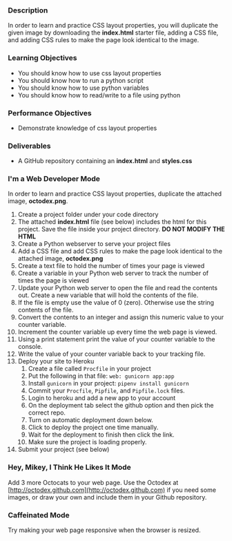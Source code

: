 ### Description

In order to learn and practice CSS layout properties, you will duplicate the given image by downloading the **index.html** starter file, adding a CSS file, and adding CSS rules to make the page look identical to the image.

### Learning Objectives

* You should know how to use css layout properties
* You should know how to run a python script
* You should know how to use python variables
* You should know how to read/write to a file using python

### Performance Objectives

* Demonstrate knowledge of css layout properties

### Deliverables

* A GitHub repository containing an **index.html** and **styles.css**

### I'm a Web Developer Mode

In order to learn and practice CSS layout properties, duplicate the attached image, **octodex.png**.

1. Create a project folder under your code directory
2. The attached **index.html** file (see below) includes the html for this project. Save the file inside your project directory. **DO NOT MODIFY THE HTML**
3. Create a Python webserver to serve your project files
4. Add a CSS file and add CSS rules to make the page look identical to the attached image, **octodex.png**
5. Create a text file to hold the number of times your page is viewed
6. Create a variable in your Python web server to track the number of times the page is viewed
7. Update your Python web server to open the file and read the contents out. Create a new variable that will hold the contents of the file.
8. If the file is empty use the value of 0 (zero). Otherwise use the string contents of the file.
9. Convert the contents to an integer and assign this numeric value to your counter variable.
10. Increment the counter variable up every time the web page is viewed.
11. Using a print statement print the value of your counter variable to the console.
12. Write the value of your counter variable back to your tracking file.
13. Deploy your site to Heroku
	1. Create a file called `Procfile` in your project
	2. Put the following in that file: `web: gunicorn app:app`
	3. Install `gunicorn` in your project: `pipenv install gunicorn`
	4. Commit your `Procfile`, `Pipfile`, and `Pipfile.lock` files.
	5. Login to heroku and add a new app to your account
	6. On the deployment tab select the github option and then pick the correct repo.
	7. Turn on automatic deployment down below.
	8. Click to deploy the project one time manually.
	9. Wait for the deployment to finish then click the link.
	10. Make sure the project is loading properly.
14. Submit your project (see below)

### Hey, Mikey, I Think He Likes It Mode

Add 3 more Octocats to your web page. Use the Octodex at  [http://octodex.github.com](http://octodex.github.com) if you need some images, or draw your own and include them in your Github repository.

### Caffeinated Mode

Try making your web page responsive when the browser is resized.
